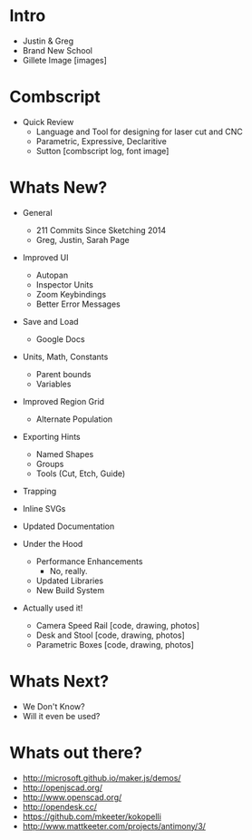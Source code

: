 # Intro

- Justin & Greg
- Brand New School
- Gillete Image
	[images]


# Combscript

- Quick Review
	- Language and Tool for designing for laser cut and CNC
	- Parametric, Expressive, Declaritive
	- Sutton 
	[combscript log, font image]

# Whats New?

- General
	- 211 Commits Since Sketching 2014
	- Greg, Justin, Sarah Page

- Improved UI
	- Autopan
	- Inspector Units
	- Zoom Keybindings
	- Better Error Messages

- Save and Load
	- Google Docs

- Units, Math, Constants
	- Parent bounds
	- Variables

- Improved Region Grid
	- Alternate Population

- Exporting Hints
	- Named Shapes
	- Groups
	- Tools (Cut, Etch, Guide)

- Trapping

- Inline SVGs

- Updated Documentation

- Under the Hood
	- Performance Enhancements
		- No, really.
	- Updated Libraries
	- New Build System
 
- Actually used it!
	- Camera Speed Rail
		[code, drawing, photos]
	- Desk and Stool
		[code, drawing, photos]
	- Parametric Boxes
		[code, drawing, photos]

# Whats Next?

- We Don't Know? 
- Will it even be used?

# Whats out there?
- http://microsoft.github.io/maker.js/demos/
- http://openjscad.org/
- http://www.openscad.org/
- http://opendesk.cc/
- https://github.com/mkeeter/kokopelli
- http://www.mattkeeter.com/projects/antimony/3/

